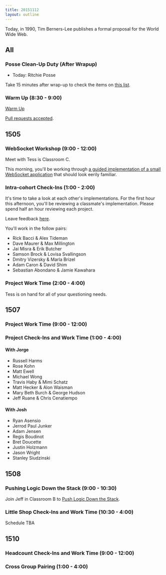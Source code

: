 ```yaml
---
title: 20151112
layout: outline
---
```


Today, in 1990, Tim Berners-Lee publishes a formal proposal for the World Wide Web.

## All

### Posse Clean-Up Duty (After Wrapup)

* Today: Ritchie Posse

Take 15 minutes after wrap-up to check the items on [this list](https://gist.github.com/rwarbelow/f5cfe4333402d043ef2e).

### Warm Up (8:30 - 9:00)

[Warm Up](https://thewarmup.herokuapp.com)

[Pull requests accepted](https://github.com/mikedao/the-warm-up).


## 1505

### WebSocket Workshop (9:00 - 12:00)

Meet with Tess is Classroom C.

This morning, you'll be working through [a guided implementation of a small WebSocket application][ww] that should look eerily familiar.

[ww]: https://github.com/turingschool/lesson_plans/blob/master/ruby_04-apis_and_scalability/websockets_workshop.markdown

### Intra-cohort Check-Ins (1:00 - 2:00)

It's time to take a look at each other's implementations. For the first hour this afternoon, you'll be reviewing a classmate's implementation. Please spend half an hour reviewing each project.

Leave feedback [here](https://public.etherpad-mozilla.org/p/real-time-intracohort-1505).

You'll work in the follow pairs:

* Rick Bacci & Alex Tideman
* Dave Maurer & Max Millington
* Jai Misra & Erik Butcher
* Samson Brock & Lovisa Svallingson
* Dmitry Vizersky & Marla Brizel
* Adam Caron & David Shim
* Sebastian Abondano & Jamie Kawahara

### Project Work Time (2:00 - 4:00)

Tess is on hand for all of your questioning needs.

## 1507

### Project Work Time (9:00 - 12:00)

### Project Check-Ins and Work Time (1:00 - 4:00)

#### With Jorge

* Russell Harms
* Rose Kohn
* Matt Ewell
* Michael Wong
* Travis Haby & Mimi Schatz
* Matt Hecker & Alon Waisman
* Mary Beth Burch & George Hudson
* Jeff Ruane & Chris Cenatiempo

#### With Josh

* Ryan Asensio
* Jerrod Paul Junker
* Adam Jensen
* Regis Boudinot
* Bret Doucette
* Justin Holzmann
* Jason Wright
* Stanley Siudzinski

## 1508

### Pushing Logic Down the Stack (9:00 - 10:30)

Join Jeff in Classroom B to [Push Logic Down the Stack](http://tutorials.jumpstartlab.com/topics/architecture/pushing_logic_down_the_stack.html).

### Little Shop Check-Ins and Work Time (10:30 - 4:00)

Schedule TBA


## 1510

### Headcount Check-Ins and Work Time (9:00 - 12:00)

### Cross Group Pairing (1:00 - 4:00)
